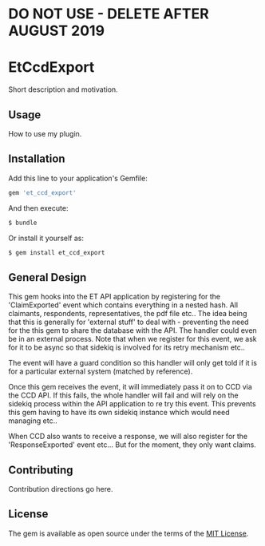 
# DO NOT USE - DELETE AFTER AUGUST 2019

# EtCcdExport
Short description and motivation.

## Usage
How to use my plugin.

## Installation
Add this line to your application's Gemfile:

```ruby
gem 'et_ccd_export'
```

And then execute:
```bash
$ bundle
```

Or install it yourself as:
```bash
$ gem install et_ccd_export
```
## General Design

This gem hooks into the ET API application by registering for the 'ClaimExported' event which
contains everything in a nested hash.  All claimants, respondents, representatives, the pdf file etc..
The idea being that this is generally for 'external stuff' to deal with - preventing the need for the
this gem to share the database with the API.  The handler could even be in an external process.
Note that when we register for this event, we ask for it to be async so that sidekiq is involved for its
retry mechanism etc..

The event will have a guard condition so this handler will only get told if it is for a particular external
system (matched by reference).

Once this gem receives the event, it will immediately pass it on to CCD via the CCD API. If this fails, the whole handler
will fail and will rely on the sidekiq process within the API application to re try this event.  This prevents this gem having to
have its own sidekiq instance which would need managing etc..

When CCD also wants to receive a response, we will also register for the 'ResponseExported' event etc...  But for the moment,
they only want claims.

## Contributing
Contribution directions go here.

## License
The gem is available as open source under the terms of the [MIT License](https://opensource.org/licenses/MIT).
